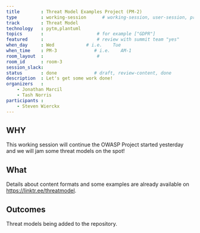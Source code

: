 ```yaml
---
title        : Threat Model Examples Project (PM-2)
type         : working-session      # working-session, user-session, product-session
track        : Threat Model
technology   : pytm,plantuml
topics       :                    # for example ["GDPR"]
featured     :                    # review with summit team "yes"
when_day     : Wed            # i.e.    Tue
when_time    : PM-3              # i.e.    AM-1
room_layout  :                    #
room_id      : room-3
session_slack: 
status       : done              # draft, review-content, done
description  : Let's get some work done!
organizers   :
    - Jonathan Marcil
    - Tash Norris
participants :
    - Steven Wierckx
---
```

## WHY

This working session will continue the OWASP Project started yesterday and we will jam some threat models on the spot!

## What

Details about content formats and some examples are already available on https://linktr.ee/threatmodel.


## Outcomes

Threat models being added to the repository.

